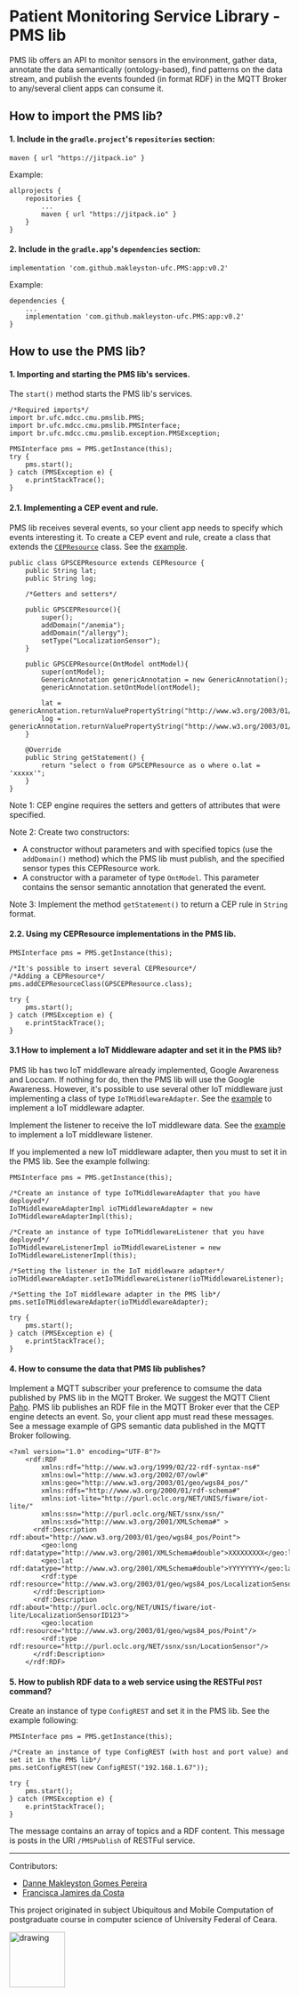 # Patient Monitoring Service Library - PMS lib
PMS lib offers an API to monitor sensors in the environment, gather data, annotate the data semantically (ontology-based), find patterns on the data stream, and publish the events founded (in format RDF) in the MQTT Broker to any/several client apps can consume it.

## How to import the PMS lib?
#### 1. Include in the `gradle.project`'s `repositories` section:

```maven { url "https://jitpack.io" }```

Example:
```
allprojects {
    repositories {
        ...
        maven { url "https://jitpack.io" }
    }
}
```

#### 2. Include in the `gradle.app`'s `dependencies` section:

```implementation 'com.github.makleyston-ufc.PMS:app:v0.2'```

Example:
```
dependencies {
    ...
    implementation 'com.github.makleyston-ufc.PMS:app:v0.2'
}

```

## How to use the PMS lib?

#### 1. Importing and starting the PMS lib's services.
The `start()` method starts the PMS lib's services.
```
/*Required imports*/
import br.ufc.mdcc.cmu.pmslib.PMS;
import br.ufc.mdcc.cmu.pmslib.PMSInterface;
import br.ufc.mdcc.cmu.pmslib.exception.PMSException;

PMSInterface pms = PMS.getInstance(this);
try {
    pms.start();
} catch (PMSException e) {
    e.printStackTrace();
}
```

#### 2.1. Implementing a CEP event and rule.
PMS lib receives several events, so your client app needs to specify which events interesting it. To create a CEP event and rule, create a class that extends the [`CEPResource`](https://github.com/makleyston-ufc/PMS/blob/main/PMSlib/app/src/main/java/br/ufc/mdcc/cmu/pmslib/cep/CEPResource.java) class. See the [example](https://github.com/makleyston-ufc/PMS/blob/main/PMSlib/app/src/main/java/br/ufc/mdcc/cmu/pmslib/cep/resources/GPSCEPResource.java).
```
public class GPSCEPResource extends CEPResource {
    public String lat;
    public String log;
    
    /*Getters and setters*/

    public GPSCEPResource(){
        super();
        addDomain("/anemia");
        addDomain("/allergy");
        setType("LocalizationSensor");
    }

    public GPSCEPResource(OntModel ontModel){
        super(ontModel);
        GenericAnnotation genericAnnotation = new GenericAnnotation();
        genericAnnotation.setOntModel(ontModel);

        lat = genericAnnotation.returnValuePropertyString("http://www.w3.org/2003/01/geo/wgs84_pos/","lat");
        log = genericAnnotation.returnValuePropertyString("http://www.w3.org/2003/01/geo/wgs84_pos/","long");
    }

    @Override
    public String getStatement() {
        return "select o from GPSCEPResource as o where o.lat = 'xxxxx'";
    }
}
```
Note 1: CEP engine requires the setters and getters of attributes that were specified.

Note 2: Create two constructors: 
* A constructor without parameters and with specified topics (use the `addDomain()` method) which the PMS lib must publish, and the specified sensor types this CEPResource work.
* A constructor with a parameter of type `OntModel`. This parameter contains the sensor semantic annotation that generated the event.

Note 3: Implement the method `getStatement()` to return a CEP rule in `String` format. 

#### 2.2. Using my CEPResource implementations in the PMS lib.
```
PMSInterface pms = PMS.getInstance(this);

/*It's possible to insert several CEPResource*/
/*Adding a CEPResource*/
pms.addCEPResourceClass(GPSCEPResource.class);

try {
    pms.start();
} catch (PMSException e) {
    e.printStackTrace();
}
```

#### 3.1 How to implement a IoT Middleware adapter and set it in the PMS lib?
PMS lib has two IoT middleware already implemented, Google Awareness and Loccam. If nothing for do, then the PMS lib will use the Google Awareness.
However, it's possible to use several other IoT middleware just implementing a class of type `IoTMiddlewareAdapter`. See the [example](https://github.com/makleyston-ufc/PMS/blob/main/PMSlib/app/src/main/java/br/ufc/mdcc/cmu/pmslib/iotmiddleware/googleawareness/IoTMiddlewareAdapterImpl.java) to implement a IoT middleware adapter. 

Implement the listener to receive the IoT middleware data. See the [example](https://github.com/makleyston-ufc/PMS/blob/main/PMSlib/app/src/main/java/br/ufc/mdcc/cmu/pmslib/iotmiddleware/googleawareness/IoTMiddlewareListenerImpl.java) to implement a IoT middleware listener.

If you implemented a new IoT middleware adapter, then you must to set it in the PMS lib. See the example follwing:
```
PMSInterface pms = PMS.getInstance(this);

/*Create an instance of type IoTMiddlewareAdapter that you have deployed*/
IoTMiddlewareAdapterImpl ioTMiddlewareAdapter = new IoTMiddlewareAdapterImpl(this);

/*Create an instance of type IoTMiddlewareListener that you have deployed*/
IoTMiddlewareListenerImpl ioTMiddlewareListener = new IoTMiddlewareListenerImpl(this);

/*Setting the listener in the IoT middleware adapter*/
ioTMiddlewareAdapter.setIoTMiddlewareListener(ioTMiddlewareListener);

/*Setting the IoT middleware adapter in the PMS lib*/
pms.setIoTMiddlewareAdapter(ioTMiddlewareAdapter);

try {
    pms.start();
} catch (PMSException e) {
    e.printStackTrace();
}
```

#### 4. How to consume the data that PMS lib publishes?
Implement a MQTT subscriber your preference to comsume the data published by PMS lib in the MQTT Broker. We suggest the MQTT Client [Paho](https://www.eclipse.org/paho/). 
PMS lib publishes an RDF file in the MQTT Broker ever that the CEP engine detects an event. So, your client app must read these messages. See a message example of GPS semantic data published in the MQTT Broker following.
```
<?xml version="1.0" encoding="UTF-8"?>
    <rdf:RDF
        xmlns:rdf="http://www.w3.org/1999/02/22-rdf-syntax-ns#"
        xmlns:owl="http://www.w3.org/2002/07/owl#"
        xmlns:geo="http://www.w3.org/2003/01/geo/wgs84_pos/"
        xmlns:rdfs="http://www.w3.org/2000/01/rdf-schema#"
        xmlns:iot-lite="http://purl.oclc.org/NET/UNIS/fiware/iot-lite/"
        xmlns:ssn="http://purl.oclc.org/NET/ssnx/ssn/"
        xmlns:xsd="http://www.w3.org/2001/XMLSchema#" > 
      <rdf:Description rdf:about="http://www.w3.org/2003/01/geo/wgs84_pos/Point">
        <geo:long rdf:datatype="http://www.w3.org/2001/XMLSchema#double">XXXXXXXXX</geo:long>
        <geo:lat rdf:datatype="http://www.w3.org/2001/XMLSchema#double">YYYYYYYY</geo:lat>
        <rdf:type rdf:resource="http://www.w3.org/2003/01/geo/wgs84_pos/LocalizationSensor"/>
      </rdf:Description>
      <rdf:Description rdf:about="http://purl.oclc.org/NET/UNIS/fiware/iot-lite/LocalizationSensorID123">
        <geo:location rdf:resource="http://www.w3.org/2003/01/geo/wgs84_pos/Point"/>
        <rdf:type rdf:resource="http://purl.oclc.org/NET/ssnx/ssn/LocationSensor"/>
      </rdf:Description>
    </rdf:RDF>
```

#### 5. How to publish RDF data to a web service using the RESTFul `POST` command? 
Create an instance of type `ConfigREST` and set it in the PMS lib. See the example following:
```
PMSInterface pms = PMS.getInstance(this);

/*Create an instance of type ConfigREST (with host and port value) and set it in the PMS lib*/
pms.setConfigREST(new ConfigREST("192.168.1.67"));

try {
    pms.start();
} catch (PMSException e) {
    e.printStackTrace();
}
```
The message contains an array of topics and a RDF content. This message is posts in the URI `/PMSPublish` of RESTFul service.



________________
Contributors:
* [Danne Makleyston Gomes Pereira](http://lattes.cnpq.br/2002489019346835)
* [Francisca Jamires da Costa](http://lattes.cnpq.br/0967947765723262)

This project originated in subject Ubiquitous and Mobile Computation of postgraduate course in computer science of University Federal of Ceara.

<img src="https://www.quixada.ufc.br/wp-content/Arquivos_Site/Brasao%20Vertical%20UFC%20Policromatico.png" alt="drawing" width="100"/>
